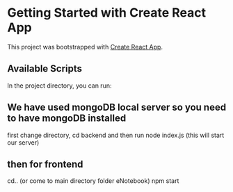 # Getting Started with Create React App

This project was bootstrapped with [Create React App](https://github.com/KamleshLakhani/enotebook).

## Available Scripts

In the project directory, you can run:

## We have used mongoDB local server so you need to have mongoDB installed
first change directory, 
cd backend
and then run node index.js
(this will start our server)


## then for frontend
cd.. (or come to main directory folder eNotebook)
npm start

